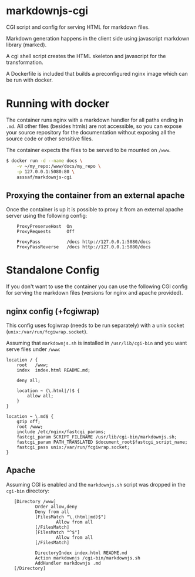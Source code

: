markdownjs-cgi
==============
CGI script and config for serving HTML for markdown files.

Markdown generation happens in the client side using javascript markdown library (marked).

A cgi shell script creates the HTML skeleton and javascript for the transformation.

A Dockerfile is included that builds a preconfigured nginx image which can be run with docker.


Running with docker
===================
The container runs nginx with a markdown handler for all paths ending in `.md`. All other files (besides htmls) are not accessible, so you can expose your source repository for the documentation without exposing all the source code or other sensitive files.

The container expects the files to be served to be mounted on `/www`.


```sh
$ docker run -d --name docs \
	-v ~/my_repo:/www/docs/my_repo \
	-p 127.0.0.1:5080:80 \
	asssaf/markdownjs-cgi
```

Proxying the container from an external apache
----------------------------------------------
Once the container is up it is possible to proxy it from an external apache server using the following config:

        ProxyPreserveHost  On
        ProxyRequests      Off

        ProxyPass          /docs http://127.0.0.1:5080/docs
        ProxyPassReverse   /docs http://127.0.0.1:5080/docs

Standalone Config
=================

If you don't want to use the container you can use the following CGI config for serving the markdown files (versions for nginx and apache provided).

nginx config (+fcgiwrap)
------------------------
This config uses fcgiwrap (needs to be run separately) with a unix socket (`unix:/var/run/fcgiwrap.socket`).

Assuming that `markdownjs.sh` is installed in `/usr/lib/cgi-bin` and you want serve files under `/www`:

    location / {
        root   /www;
        index  index.html README.md;

        deny all;

        location ~ (\.html|/)$ {
            allow all;
        }
    }

    location ~ \.md$ {
        gzip off;
        root /www;
        include /etc/nginx/fastcgi_params;
        fastcgi_param SCRIPT_FILENAME /usr/lib/cgi-bin/markdownjs.sh;
        fastcgi_param PATH_TRANSLATED $document_root$fastcgi_script_name;
        fastcgi_pass unix:/var/run/fcgiwrap.socket;
    }


Apache
------
Assuming CGI is enabled and the `markdownjs.sh` script was dropped in the `cgi-bin` directory:

       [Directory /www]
               Order allow,deny
               Deny from all
               [FilesMatch "\.(html|md)$"]
                       Allow from all
               [/FilesMatch]
               [FilesMatch "^$"]
                       Allow from all
               [/FilesMatch]

               DirectoryIndex index.html README.md
               Action markdownjs /cgi-bin/markdownjs.sh
               AddHandler markdownjs .md
       [/Directory]



